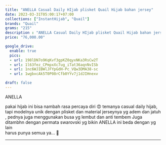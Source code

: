 ```yaml
---
title: "ANELLA Casual Daily HIjab plisket Quail Hijab bahan jersey"
date: 2023-03-31T05:00:17+07:00
collections: ["InstantHijab", "Quail"]
brands: "Quail"
grams: "215"
description : "ANELLA Casual Daily HIjab plisket Quail Hijab bahan jersey"
price: "76,000.00"

google_drive:
  enable: true
  pics:
  - url: 198lDN7o9KqKvf3gpKZ0qyxNKa3RsCw2T
  - url: 1l63fez_CPmpxXc7ug_iTat36aqnNvISb
  - url: 1nc6WJIBWlJFYpGdH-Pc_VQw3DMA38-sc
  - url: 1wgbxcAk5T0P08rCfb0YYv7j1dJIHnexv

draft: false
---
```


ANELLA

pakai hijab ini bisa nambah rasa percaya diri 😍 temanya casual daily hijab, tapi modelnya unik dengan plisket dan material jerseynya yg adem dan jatuh , pednya juga menggunakan busa yg lembut dan anti tembem
Juga ditambhn dengan permata swarovski yg bikin ANELLA ini beda dengan yg lain  
harus punya semua ya...  🤩


_____     
  
